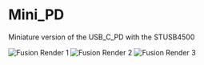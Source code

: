 # Mini_PD
Miniature version of the USB_C_PD with the STUSB4500

![Fusion Render 1](https://github.com/ketszim97/Mini_PD/blob/master/Renders/Fusion_Render_4.png)
![Fusion Render 2](https://github.com/ketszim97/Mini_PD/blob/master/Renders/Fusion_Render_3.png)
![Fusion Render 3](https://github.com/ketszim97/Mini_PD/blob/master/Renders/Fusion_Render_2.png)
